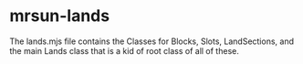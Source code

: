 # mrsun-lands

The lands.mjs file contains the Classes for Blocks, Slots, LandSections, and the main Lands class that is a kid of root class of all of these.